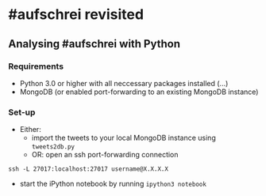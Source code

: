 # #aufschrei revisited

## Analysing #aufschrei with Python

### Requirements

* Python 3.0 or higher with all neccessary packages installed (...)
* MongoDB (or enabled port-forwarding to an existing MongoDB instance)

### Set-up

* Either:
  * import the tweets to your local MongoDB instance using `tweets2db.py`
  * OR: open an ssh port-forwarding connection
```
ssh -L 27017:localhost:27017 username@X.X.X.X
```
* start the iPython notebook by running
    `ipython3 notebook`
